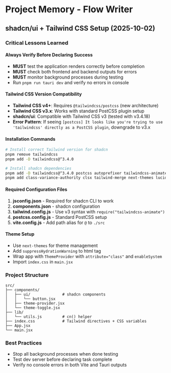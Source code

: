 # Project Memory - Flow Writer

## shadcn/ui + Tailwind CSS Setup (2025-10-02)

### Critical Lessons Learned

#### Always Verify Before Declaring Success
- **MUST** test the application renders correctly before completion
- **MUST** check both frontend and backend outputs for errors
- **MUST** monitor background processes during testing
- Run `pnpm run tauri dev` and verify no errors in console

#### Tailwind CSS Version Compatibility
- **Tailwind CSS v4+**: Requires `@tailwindcss/postcss` (new architecture)
- **Tailwind CSS v3.x**: Works with standard PostCSS plugin setup
- **shadcn/ui**: Compatible with Tailwind CSS v3 (tested with v3.4.18)
- **Error Pattern**: If seeing `[postcss] It looks like you're trying to use 'tailwindcss' directly as a PostCSS plugin`, downgrade to v3.x

#### Installation Commands
```bash
# Install correct Tailwind version for shadcn
pnpm remove tailwindcss
pnpm add -D tailwindcss@^3.4.0

# Install shadcn dependencies
pnpm add -D tailwindcss@^3.4.0 postcss autoprefixer tailwindcss-animate
pnpm add class-variance-authority clsx tailwind-merge next-themes lucide-react
```

#### Required Configuration Files
1. **jsconfig.json** - Required for shadcn CLI to work
2. **components.json** - shadcn configuration
3. **tailwind.config.js** - Use v3 syntax with `require("tailwindcss-animate")`
4. **postcss.config.js** - Standard PostCSS setup
5. **vite.config.js** - Add path alias for `@` to `./src`

#### Theme Setup
- Use `next-themes` for theme management
- Add `suppressHydrationWarning` to html tag
- Wrap app with `ThemeProvider` with `attribute="class"` and `enableSystem`
- Import `index.css` in `main.jsx`

### Project Structure
```
src/
├── components/
│   ├── ui/              # shadcn components
│   │   └── button.jsx
│   ├── theme-provider.jsx
│   └── theme-toggle.jsx
├── lib/
│   └── utils.js         # cn() helper
├── index.css            # Tailwind directives + CSS variables
├── App.jsx
└── main.jsx
```

### Best Practices
- Stop all background processes when done testing
- Test dev server before declaring task complete
- Verify no console errors in both Vite and Tauri outputs
